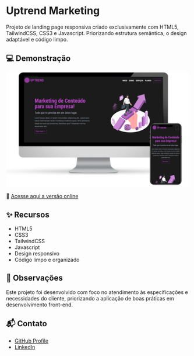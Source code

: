 # Uptrend Marketing
Projeto de landing page responsiva criado exclusivamente com HTML5, TailwindCSS, CSS3 e Javascript. Priorizando estrutura semântica, o design adaptável e código limpo.

## 💻 Demonstração

<img src="./components/readme/readme.png" alt="preview" width="500" />

🔗 [Acesse aqui a versão online](https://uptrendmarketing.netlify.app/)

## ✨ Recursos

- HTML5
- CSS3
- TailwindCSS
- Javascript
- Design responsivo
- Código limpo e organizado

## 📌 Observações

Este projeto foi desenvolvido com foco no atendimento às especificações e necessidades do cliente, priorizando a aplicação de boas práticas em desenvolvimento front-end.

## 📬 Contato

- [GitHub Profile](https://github.com/VictorBonifac10) 
- [LinkedIn](https://www.linkedin.com/in/victor-alves-bonifacio/)
